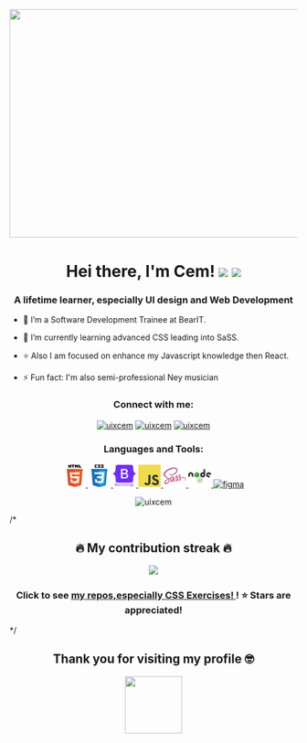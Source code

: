 

<p align="center">
  <img width="600" height="400" src="https://i.ibb.co/c6TW9G3/undraw-Programming-re-kg9v.png">
</p>

<h1 align="center">Hei there, I'm Cem!  <img src="https://media.giphy.com/media/hvRJCLFzcasrR4ia7z/giphy.gif" width="28"> <img src="https://emojis.slackmojis.com/emojis/images/1531849430/4246/blob-sunglasses.gif?1531849430" width="28"/></h1>
<h3 align="center">A lifetime learner, especially UI design and Web Development</h3>


- 🔭 I’m a Software Development Trainee at BearIT.
 
- 🌱 I’m currently learning advanced CSS leading into SaSS.

- ⭐ Also I am focused on enhance my Javascript knowledge then React.

- ⚡ Fun fact: I'm also semi-professional Ney musician


<h3 align="center">Connect with me:</h3>
<p align="center">
<a href="https://linkedin.com/in/uixcem" target="blank"><img align="center" src="https://raw.githubusercontent.com/rahuldkjain/github-profile-readme-generator/master/src/images/icons/Social/linked-in-alt.svg" alt="uixcem" height="30" width="40" /></a>
<a href="https://dribbble.com/uixcem" target="blank"><img align="center" src="https://raw.githubusercontent.com/rahuldkjain/github-profile-readme-generator/master/src/images/icons/Social/dribbble.svg" alt="uixcem" height="30" width="40" /></a>
<a href="https://codepen.io/uixcem" target="blank"><img align="center" src="https://raw.githubusercontent.com/rahuldkjain/github-profile-readme-generator/master/src/images/icons/Social/codepen.svg" alt="uixcem" height="30" width="40" /></a>
</p>

<h3 align="center">Languages and Tools:</h3>
<p align="center" vertical-align="center"> <a href="https://www.w3.org/html/" target="_blank" rel="noreferrer"> <img src="https://raw.githubusercontent.com/devicons/devicon/master/icons/html5/html5-original-wordmark.svg" alt="html5" width="40" height="40"/> </a><a href="https://www.w3schools.com/css/" target="_blank" rel="noreferrer"> <img src="https://raw.githubusercontent.com/devicons/devicon/master/icons/css3/css3-original-wordmark.svg" alt="css3" width="40" height="40"/> </a>  <a href="https://getbootstrap.com" target="_blank" rel="noreferrer"> <img src="https://raw.githubusercontent.com/devicons/devicon/master/icons/bootstrap/bootstrap-plain-wordmark.svg" alt="bootstrap" width="40" height="40"/> </a>  <a href="https://developer.mozilla.org/en-US/docs/Web/JavaScript" target="_blank" rel="noreferrer"> <img src="https://raw.githubusercontent.com/devicons/devicon/master/icons/javascript/javascript-original.svg" alt="javascript" width="40" height="40"/> </a> <a href="https://sass-lang.com" target="_blank" rel="noreferrer"> <img src="https://raw.githubusercontent.com/devicons/devicon/master/icons/sass/sass-original.svg" alt="sass" width="40" height="40"/> </a>  <a href="https://nodejs.org" target="_blank" rel="noreferrer"> <img src="https://raw.githubusercontent.com/devicons/devicon/master/icons/nodejs/nodejs-original-wordmark.svg" alt="nodejs" width="40" height="40"/> </a> <a href="https://www.figma.com/" target="_blank" rel="noreferrer"> <img src="https://www.vectorlogo.zone/logos/figma/figma-icon.svg" alt="figma" width="40" height="40"/> </a></a> </p>

  <p align="center"> <img src="https://komarev.com/ghpvc/?username=uixcem&label=Profile%20views&color=0e75b6&style=flat" alt="uixcem" /> </p>

/* <h2 align="center"> 🔥 My contribution streak 🔥 </h2>

<p align="center">
  <a href="https://github.com/uixcem/github-readme-streak-stats">
    <img src="https://github-readme-streak-stats.herokuapp.com/?user=uixcem#version3"/>
  </a>
</p> 

<h3 align="center">Click to see <a href="https://github.com/uixcem?tab=repositories">my repos,especially CSS Exercises! </a>! ⭐ Stars are appreciated!</h3>
*/
<br>

<h2 align="center"> Thank you for visiting my profile 🤓  </h2>


<p align="center">
  <img width="100" height="100" src="https://i.ibb.co/k6ZqH8b/coffee.png">
</p>

